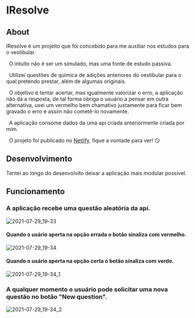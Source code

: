 # IResolve

## About
IResolve é um projeito que foi concebido para me auxiliar nos estudos para o vestibular.

&nbsp;
O intuito não é ser um simulado, mas uma fonte de estudo passiva. 

&nbsp;
Utilizei questões de química de adições anteriores do vestibular para o qual pretendo prestar, além de algumas originais.

&nbsp;
O objetivo é tentar acertar, mas igualmente valorizar o erro, a aplicação não dá a resposta, de tal forma obriga o usuário a pensar em outra alternativa, usei um vermelho bem chamativo justamente para ficar bem gravado o erro e assim não cometê-lo novamente. 

&nbsp;
A aplicação consome dados da uma api criada anteriormente criada por mim.

&nbsp;
O projeto foi publicado no [Netlify](https://iresolve.netlify.app), fique a vontade para ver! :smirk:

## Desenvolvimento
Tentei ao longo do desenvolvito deixar a aplicação mais modular possível.

## Funcionamento

### A aplicação recebe uma questão aleatória da api.
![2021-07-29_19-33](https://user-images.githubusercontent.com/54229396/127579503-e5dbde70-9487-4d5b-b756-17fdcbb8c3e0.png)

#### Quando o usário aperta na opção errada o botão sinaliza com vermelho.
![2021-07-29_19-34](https://user-images.githubusercontent.com/54229396/127579569-edbc8bbe-8e48-4fed-9e80-317df6c4c08a.png)

#### Quando o usário aperta na opção certa o botão sinaliza com verde.
![2021-07-29_19-34_1](https://user-images.githubusercontent.com/54229396/127579603-e1c1f080-278d-42b0-b3e3-0e96fe4deb19.png)

### A qualquer momento o usuário pode solicitar uma nova questão no botão "New question".
![2021-07-29_19-34_2](https://user-images.githubusercontent.com/54229396/127579668-f51a8794-9582-4880-895d-ba356bcf33af.png)
